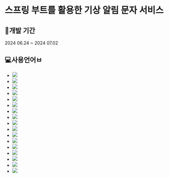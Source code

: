 # 스프링 부트를 활용한 기상 알림 문자 서비스

## 📆개발 기간
2024 06.24 ~ 2024 07.02

## 💻사용언어ㅂ
- <img src="https://img.shields.io/badge/JavaScript-F7DF1E?style=flat-square&logo=javascript&logoColor=black"/>
- <img src="https://img.shields.io/badge/CSS3-1572B6?style=flat-square&logo=css3&logoColor=white"/>
- <img src="https://img.shields.io/badge/HTML5-E34F26?style=flat-square&logo=html5&logoColor=white"/>
- <img src="https://img.shields.io/badge/java-007396?style=for-the-badge&logo=OpenJDK&logoColor=white">
- <img src="https://img.shields.io/badge/Spring-6DB33F?style=for-the-badge&logo=Spring&logoColor=white">
- <img src="https://img.shields.io/badge/springboot-6DB33F?style=for-the-badge&logo=springboot&logoColor=white">
- <img src="https://img.shields.io/badge/Spring Security-6DB33F?style=for-the-badge&logo=Spring Security&logoColor=white">
- <img src="https://img.shields.io/badge/Thymeleaf-00FF00?style=flat-square&logoColor=white">
- <img src="https://img.shields.io/badge/Bootstrapap-7952B3?style=flat-square&logo=bootstrap&logoColor=white"/>
- <img src="https://img.shields.io/badge/jQuery-0769AD?style=flat-square&logo=jQuery&logoColor=white"/>
- <img src="https://img.shields.io/badge/GitHub-181717?style=flat-square&logo=GitHub&logoColor=white"/>
- <img src="https://img.shields.io/badge/Thymeleaf-C6EBBE?style=for-the-badge&logo=Spring Security&logoColor=white">
- <img src="https://img.shields.io/badge/Ajax-4FB0C6?style=for-the-badge&logo=Spring Security&logoColor=white">
- <img src="https://img.shields.io/badge/JPA-686868?style=for-the-badge&logo=Spring Security&logoColor=white">
- <img src="https://img.shields.io/badge/MariaDB-2D5D7B?style=for-the-badge&logo=Spring Security&logoColor=white">
- <img src="https://img.shields.io/badge/HeidiSQL-DFD9E2?style=for-the-badge&logo=Spring Security&logoColor=white">
- <img src="https://img.shields.io/badge/Lombok-E4D9FF?style=for-the-badge&logo=Spring Security&logoColor=white">
